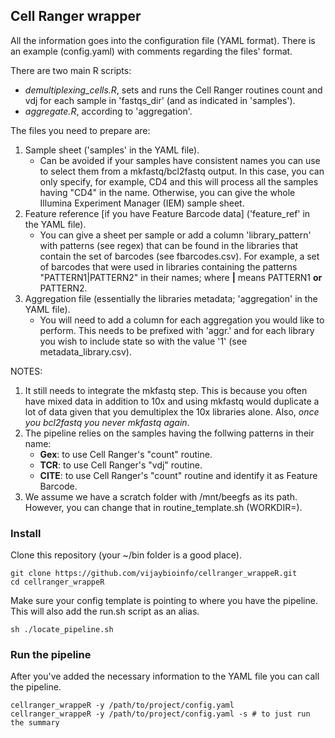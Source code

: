 ## Cell Ranger wrapper

All the information goes into the configuration file (YAML format). There is an example (config.yaml) with comments regarding the files' format.

There are two main R scripts:
- _demultiplexing_cells.R_, sets and runs the Cell Ranger routines count and vdj for each sample in 'fastqs_dir' (and as indicated in 'samples').
- _aggregate.R_, according to 'aggregation'.

The files you need to prepare are:
1. Sample sheet ('samples' in the YAML file).
	- Can be avoided if your samples have consistent names you can use to select them from a mkfastq/bcl2fastq output. In this case, you can only specify, for example, CD4 and this will process all the samples having "CD4" in the name. Otherwise, you can give the whole Illumina Experiment Manager (IEM) sample sheet.
2. Feature reference [if you have Feature Barcode data] ('feature_ref' in the YAML file).
	- You can give a sheet per sample or add a column 'library_pattern' with patterns (see regex) that can be found in the libraries that contain the set of barcodes (see fbarcodes.csv). For example, a set of barcodes that were used in libraries containing the patterns "PATTERN1|PATTERN2" in their names; where **|** means PATTERN1 **or** PATTERN2.
3. Aggregation file (essentially the libraries metadata; 'aggregation' in the YAML file).
	- You will need to add a column for each aggregation you would like to perform. This needs to be prefixed with 'aggr.' and for each library you wish to include state so with the value '1' (see metadata_library.csv).
	
NOTES:
1. It still needs to integrate the mkfastq step. This is because you often have mixed data in addition to 10x and
using mkfastq would duplicate a lot of data given that you demultiplex the 10x libraries alone.
Also, _once you bcl2fastq you never mkfastq again_.
2. The pipeline relies on the samples having the follwing patterns in their name:
	- **Gex**: to use Cell Ranger's "count" routine.
	- **TCR**: to use Cell Ranger's "vdj" routine.
	- **CITE**: to use Cell Ranger's "count" routine and identify it as Feature Barcode.
3. We assume we have a scratch folder with /mnt/beegfs as its path. However, you can change that in routine_template.sh (WORKDIR=).

### Install
Clone this repository (your ~/bin folder is a good place).
```
git clone https://github.com/vijaybioinfo/cellranger_wrappeR.git
cd cellranger_wrappeR
```

Make sure your config template is pointing to where you have the pipeline.
This will also add the run.sh script as an alias.
```
sh ./locate_pipeline.sh
```

### Run the pipeline
After you've added the necessary information to the YAML file you can call the pipeline.
```
cellranger_wrappeR -y /path/to/project/config.yaml
cellranger_wrappeR -y /path/to/project/config.yaml -s # to just run the summary
```
